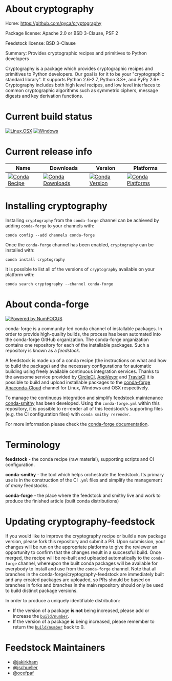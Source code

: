 <!--
# -*- mode: jinja -*-
-->

About cryptography
==================

Home: https://github.com/pyca/cryptography

Package license: Apache 2.0 or BSD 3-Clause, PSF 2

Feedstock license: BSD 3-Clause

Summary: Provides cryptographic recipes and primitives to Python developers

Cryptography is a package which provides cryptographic recipes and
primitives to Python developers. Our goal is for it to be your
"cryptographic standard library". It supports Python 2.6-2.7, Python 3.3+,
and PyPy 2.6+. Cryptography includes both high level recipes, and low level
interfaces to common cryptographic algorithms such as symmetric ciphers,
message digests and key derivation functions.


Current build status
====================

[![Linux,OSX](https://img.shields.io/circleci/project/github/conda-forge/cryptography-feedstock/master.svg?label=Linux,OSX)](https://circleci.com/gh/conda-forge/cryptography-feedstock)
[![Windows](https://img.shields.io/appveyor/ci/conda-forge/cryptography-feedstock/master.svg?label=Windows)](https://ci.appveyor.com/project/conda-forge/cryptography-feedstock/branch/master)

Current release info
====================

| Name | Downloads | Version | Platforms |
| --- | --- | --- | --- |
| [![Conda Recipe](https://img.shields.io/badge/recipe-cryptography-green.svg)](https://anaconda.org/conda-forge/cryptography) | [![Conda Downloads](https://img.shields.io/conda/dn/conda-forge/cryptography.svg)](https://anaconda.org/conda-forge/cryptography) | [![Conda Version](https://img.shields.io/conda/vn/conda-forge/cryptography.svg)](https://anaconda.org/conda-forge/cryptography) | [![Conda Platforms](https://img.shields.io/conda/pn/conda-forge/cryptography.svg)](https://anaconda.org/conda-forge/cryptography) |

Installing cryptography
=======================

Installing `cryptography` from the `conda-forge` channel can be achieved by adding `conda-forge` to your channels with:

```
conda config --add channels conda-forge
```

Once the `conda-forge` channel has been enabled, `cryptography` can be installed with:

```
conda install cryptography
```

It is possible to list all of the versions of `cryptography` available on your platform with:

```
conda search cryptography --channel conda-forge
```


About conda-forge
=================

[![Powered by NumFOCUS](https://img.shields.io/badge/powered%20by-NumFOCUS-orange.svg?style=flat&colorA=E1523D&colorB=007D8A)](http://numfocus.org)

conda-forge is a community-led conda channel of installable packages.
In order to provide high-quality builds, the process has been automated into the
conda-forge GitHub organization. The conda-forge organization contains one repository
for each of the installable packages. Such a repository is known as a *feedstock*.

A feedstock is made up of a conda recipe (the instructions on what and how to build
the package) and the necessary configurations for automatic building using freely
available continuous integration services. Thanks to the awesome service provided by
[CircleCI](https://circleci.com/), [AppVeyor](https://www.appveyor.com/)
and [TravisCI](https://travis-ci.org/) it is possible to build and upload installable
packages to the [conda-forge](https://anaconda.org/conda-forge)
[Anaconda-Cloud](https://anaconda.org/) channel for Linux, Windows and OSX respectively.

To manage the continuous integration and simplify feedstock maintenance
[conda-smithy](https://github.com/conda-forge/conda-smithy) has been developed.
Using the ``conda-forge.yml`` within this repository, it is possible to re-render all of
this feedstock's supporting files (e.g. the CI configuration files) with ``conda smithy rerender``.

For more information please check the [conda-forge documentation](https://conda-forge.org/docs/).

Terminology
===========

**feedstock** - the conda recipe (raw material), supporting scripts and CI configuration.

**conda-smithy** - the tool which helps orchestrate the feedstock.
                   Its primary use is in the construction of the CI ``.yml`` files
                   and simplify the management of *many* feedstocks.

**conda-forge** - the place where the feedstock and smithy live and work to
                  produce the finished article (built conda distributions)


Updating cryptography-feedstock
===============================

If you would like to improve the cryptography recipe or build a new
package version, please fork this repository and submit a PR. Upon submission,
your changes will be run on the appropriate platforms to give the reviewer an
opportunity to confirm that the changes result in a successful build. Once
merged, the recipe will be re-built and uploaded automatically to the
`conda-forge` channel, whereupon the built conda packages will be available for
everybody to install and use from the `conda-forge` channel.
Note that all branches in the conda-forge/cryptography-feedstock are
immediately built and any created packages are uploaded, so PRs should be based
on branches in forks and branches in the main repository should only be used to
build distinct package versions.

In order to produce a uniquely identifiable distribution:
 * If the version of a package **is not** being increased, please add or increase
   the [``build/number``](https://conda.io/docs/user-guide/tasks/build-packages/define-metadata.html#build-number-and-string).
 * If the version of a package **is** being increased, please remember to return
   the [``build/number``](https://conda.io/docs/user-guide/tasks/build-packages/define-metadata.html#build-number-and-string)
   back to 0.

Feedstock Maintainers
=====================

* [@jakirkham](https://github.com/jakirkham/)
* [@jschueller](https://github.com/jschueller/)
* [@ocefpaf](https://github.com/ocefpaf/)

